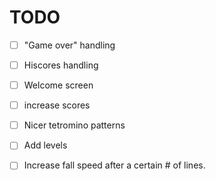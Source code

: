 # TODO

- [ ] "Game over" handling
- [ ] Hiscores handling
- [ ] Welcome screen
- [ ] increase scores
- [ ] Nicer tetromino patterns
- [ ] Add levels
- [ ] Increase fall speed after a certain # of lines.


